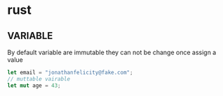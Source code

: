 # rust
## VARIABLE 
By default variable are immutable they can not be change once assign a value 
```rust
let email = "jonathanfelicity@fake.com";
// muttable vairable
let mut age = 43;
```